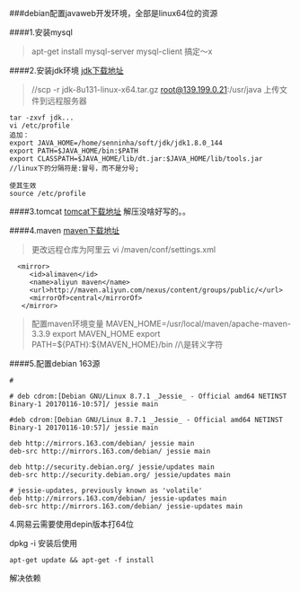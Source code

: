 ###debian配置javaweb开发环境，全部是linux64位的资源

####1.安装mysql 
> apt-get install mysql-server mysql-client
> 搞定～x


####2.安装jdk环境
[jdk下载地址](http://download.oracle.com/otn-pub/java/jdk/8u131-b11/d54c1d3a095b4ff2b6607d096fa80163/jdk-8u131-linux-x64.tar.gz)
> //scp -r jdk-8u131-linux-x64.tar.gz root@139.199.0.21:/usr/java
> 上传文件到远程服务器

```
tar -zxvf jdk...
vi /etc/profile
追加：
export JAVA_HOME=/home/senninha/soft/jdk/jdk1.8.0_144
export PATH=$JAVA_HOME/bin:$PATH
export CLASSPATH=$JAVA_HOME/lib/dt.jar:$JAVA_HOME/lib/tools.jar
//linux下的分隔符是:冒号，而不是分号;

使其生效
source /etc/profile
```

####3.tomcat
[tomcat下载地址](http://mirror.bit.edu.cn/apache/tomcat/tomcat-7/v7.0.77/bin/apache-tomcat-7.0.77.tar.gz) 
解压没啥好写的。。

####4.maven
[maven下载地址](http://mirrors.hust.edu.cn/apache/maven/maven-3/3.5.0/binaries/apache-maven-3.5.0-bin.tar.gz)

> 更改远程仓库为阿里云
>    vi /maven/conf/settings.xml

 ```
   <mirror>
      <id>alimaven</id>
      <name>aliyun maven</name>
      <url>http://maven.aliyun.com/nexus/content/groups/public/</url>
      <mirrorOf>central</mirrorOf>        
    </mirror>
 ```

 > 配置maven环境变量
 >  MAVEN_HOME=/usr/local/maven/apache-maven-3.3.9
 > export MAVEN_HOME
 > export PATH=\${PATH}:\${MAVEN_HOME}/bin
 > //\是转义字符


####5.配置debian 163源
```
# 

# deb cdrom:[Debian GNU/Linux 8.7.1 _Jessie_ - Official amd64 NETINST Binary-1 20170116-10:57]/ jessie main

#deb cdrom:[Debian GNU/Linux 8.7.1 _Jessie_ - Official amd64 NETINST Binary-1 20170116-10:57]/ jessie main

deb http://mirrors.163.com/debian/ jessie main
deb-src http://mirrors.163.com/debian/ jessie main

deb http://security.debian.org/ jessie/updates main
deb-src http://security.debian.org/ jessie/updates main

# jessie-updates, previously known as 'volatile'
deb http://mirrors.163.com/debian/ jessie-updates main
deb-src http://mirrors.163.com/debian/ jessie-updates main

```

4.网易云需要使用depin版本打64位

dpkg -i 安装后使用
```
apt-get update && apt-get -f install

```
解决依赖
